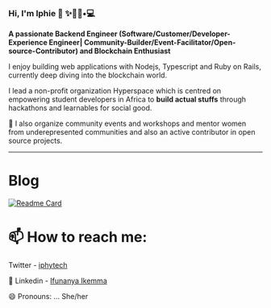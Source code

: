 ### Hi, I'm Iphie 👋 ✨👩🏾•💻


**A passionate Backend Engineer (Software/Customer/Developer-Experience Engineer| Community-Builder/Event-Facilitator/Open-source-Contributor) and Blockchain Enthusiast** 

I enjoy building web applications with Nodejs, Typescript and Ruby on Rails, currently deep diving into the blockchain world.

I lead a  non-profit organization Hyperspace which is centred on empowering student developers in Africa to **build actual stuffs** through hackathons and learnables for social good.

🔭  I also organize community events and workshops and mentor women from underepresented communities and also an active contributor in open source projects.

***
<!--
 <p align="left"> 
  <img src="https://komarev.com/ghpvc/?username=Iphytech&label=PROFILE+VIEWS" alt="Iphytech" /> 
</p>

<p align="left">	  
 <a href="https://Iphytech.github.io/"><img src="https://hits.seeyoufarm.com/api/count/incr/badge.svg?url=https%3A%2F%2FIphytech.github.io&count_bg=%2379C83D&title_bg=%23555555&icon=&icon_color=%23E7E7E7&title=HOME+PAGE+VIEWS&edge_flat=false"/></a>
</p>	

<p align="left"> <img src="https://github-readme-stats.vercel.app/api?username=Iphytech&theme=tokyonight&show_icons=true&hide_border=true&count_private=true&include_all_commits=true" /> </p>

![languages](https://github-readme-stats.vercel.app/api/top-langs/?username=Iphytech&hide=scss&layout=compact&theme=tokyonight)
-->

# Blog
[![Readme Card](https://user-images.githubusercontent.com/16593266/154061972-dfbd1631-74bf-4302-a162-a0004f822d22.png)](https://iphytech.github.io/2022/02/14/what-is-a-blockchain.html)

# 📫 How to reach me:
Twitter - <a href="https://twitter.com/iphytech">iphytech</a>

💼 Linkedin - <a href="https://www.linkedin.com/in/ifunanya-ikemma-75698490/"> Ifunanya Ikemma</a>

😄 Pronouns: ... She/her

